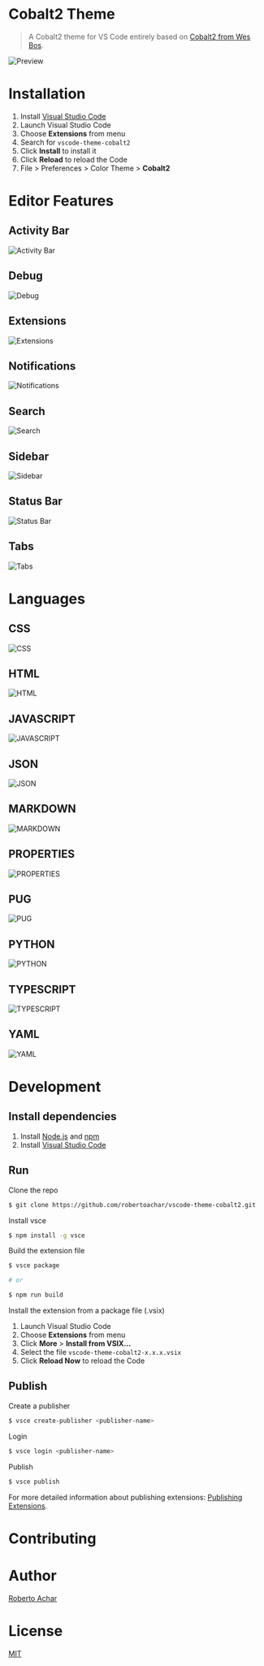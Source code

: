 # Cobalt2 Theme

> A Cobalt2 theme for VS Code entirely based on [Cobalt2 from Wes Bos](https://github.com/wesbos/cobalt2).

![Preview](images/vscode.png)

# Installation

1. Install [Visual Studio Code](https://code.visualstudio.com/)
2. Launch Visual Studio Code
3. Choose **Extensions** from menu
4. Search for `vscode-theme-cobalt2`
5. Click **Install** to install it
6. Click **Reload** to reload the Code
7. File > Preferences > Color Theme > **Cobalt2**

# Editor Features

## Activity Bar

![Activity Bar](images/editor-activity-bar.png)

## Debug

![Debug](images/editor-debug.png)

## Extensions

![Extensions](images/editor-extensions.png)

## Notifications

![Notifications](images/editor-notifications.png)

## Search

![Search](images/editor-search.png)

## Sidebar

![Sidebar](images/editor-sidebar.png)

## Status Bar

![Status Bar](images/editor-status-bar.png)

## Tabs

![Tabs](images/editor-tabs.png)

# Languages

## CSS

![CSS](images/language-css.png)

## HTML

![HTML](images/language-html.png)

## JAVASCRIPT

![JAVASCRIPT](images/language-javascript.png)

## JSON

![JSON](images/language-json.png)

## MARKDOWN

![MARKDOWN](images/language-markdown.png)

## PROPERTIES

![PROPERTIES](images/language-properties.png)

## PUG

![PUG](images/language-pug.png)

## PYTHON

![PYTHON](images/language-python.png)

## TYPESCRIPT

![TYPESCRIPT](images/language-typescript.png)

## YAML

![YAML](images/language-yaml.png)

# Development

## Install dependencies

1. Install [Node.js](https://nodejs.org/) and [npm](https://www.npmjs.com/)
2. Install [Visual Studio Code](https://code.visualstudio.com/)

## Run

Clone the repo

```bash
$ git clone https://github.com/robertoachar/vscode-theme-cobalt2.git
```

Install vsce

```bash
$ npm install -g vsce
```

Build the extension file

```bash
$ vsce package

# or

$ npm run build
```

Install the extension from a package file (.vsix)

1. Launch Visual Studio Code
2. Choose **Extensions** from menu
3. Click **More** > **Install from VSIX...**
4. Select the file `vscode-theme-cobalt2-x.x.x.vsix`
6. Click **Reload Now** to reload the Code

## Publish

Create a publisher

```bash
$ vsce create-publisher <publisher-name>
```

Login

```bash
$ vsce login <publisher-name>
```

Publish

```bash
$ vsce publish
```

For more detailed information about publishing extensions: [Publishing Extensions](https://code.visualstudio.com/docs/extensions/publish-extension).

# Contributing



# Author

[Roberto Achar](https://twitter.com/RobertoAchar)

# License

[MIT](https://github.com/robertoachar/vscode-theme-cobalt2/blob/master/LICENSE)

